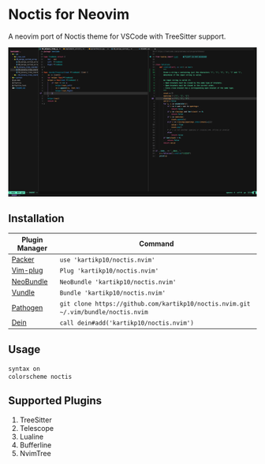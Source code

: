 # Noctis for Neovim

A neovim port of Noctis theme for VSCode with TreeSitter support.

<img width="1792" alt="noctis nvim" src="./screenshots/noctis_screenshot_1.png">

## Installation

| Plugin Manager                                       | Command                                                                            |
| ---------------------------------------------------- | ---------------------------------------------------------------------------------- |
| [Packer](https://github.com/wbthomason/packer.nvim)  | `use 'kartikp10/noctis.nvim'`                                                      |
| [Vim-plug](https://github.com/junegunn/vim-plug)     | `Plug 'kartikp10/noctis.nvim'`                                                     |
| [NeoBundle](https://github.com/Shougo/neobundle.vim) | `NeoBundle 'kartikp10/noctis.nvim'`                                                |
| [Vundle](https://github.com/VundleVim/Vundle.vim)    | `Bundle 'kartikp10/noctis.nvim'`                                                   |
| [Pathogen](https://github.com/tpope/vim-pathogen)    | `git clone https://github.com/kartikp10/noctis.nvim.git ~/.vim/bundle/noctis.nvim` |
| [Dein](https://github.com/Shougo/dein.vim)           | `call dein#add('kartikp10/noctis.nvim')`                                           |

## Usage

```viml
syntax on
colorscheme noctis
```

## Supported Plugins

1. TreeSitter
2. Telescope
3. Lualine
4. Bufferline
5. NvimTree
